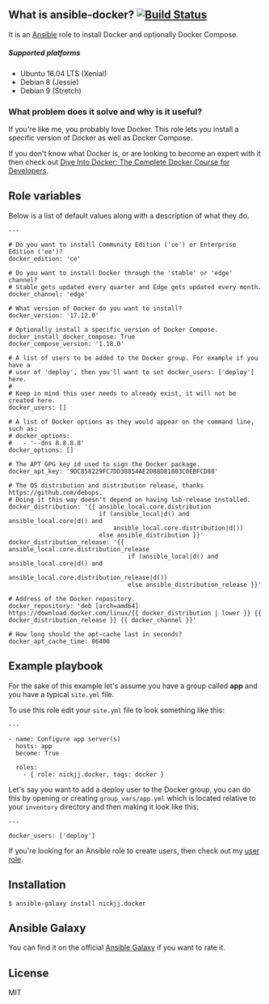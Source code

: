 ## What is ansible-docker? [![Build Status](https://secure.travis-ci.org/nickjj/ansible-docker.png)](http://travis-ci.org/nickjj/ansible-docker)

It is an [Ansible](http://www.ansible.com/home) role to install Docker and
optionally Docker Compose.

##### Supported platforms

- Ubuntu 16.04 LTS (Xenial)
- Debian 8 (Jessie)
- Debian 9 (Stretch)

### What problem does it solve and why is it useful?

If you're like me, you probably love Docker. This role lets you install a specific
version of Docker as well as Docker Compose.

If you don't know what Docker is, or are looking to become an expert with it
then check out [Dive Into Docker: The Complete Docker Course for Developers](https://diveintodocker.com/courses/dive-into-docker?utm_source=ansibledocker&utm_medium=github&utm_campaign=readmetop).

## Role variables

Below is a list of default values along with a description of what they do.

```
---

# Do you want to install Community Edition ('ce') or Enterprise Edition ('ee')?
docker_edition: 'ce'

# Do you want to install Docker through the 'stable' or 'edge' channel?
# Stable gets updated every quarter and Edge gets updated every month.
docker_channel: 'edge'

# What version of Docker do you want to install?
docker_version: '17.12.0'

# Optionally install a specific version of Docker Compose.
docker_install_docker_compose: True
docker_compose_version: '1.18.0'

# A list of users to be added to the Docker group. For example if you have a
# user of 'deploy', then you'll want to set docker_users: ['deploy'] here.
#
# Keep in mind this user needs to already exist, it will not be created here.
docker_users: []

# A list of Docker options as they would appear on the command line, such as:
# docker_options:
#   - '--dns 8.8.8.8'
docker_options: []

# The APT GPG key id used to sign the Docker package.
docker_apt_key: '9DC858229FC7DD38854AE2D88D81803C0EBFCD88'

# The OS distribution and distribution release, thanks https://github.com/debops.
# Doing it this way doesn't depend on having lsb-release installed.
docker_distribution: '{{ ansible_local.core.distribution
                         if (ansible_local|d() and ansible_local.core|d() and
                             ansible_local.core.distribution|d())
                         else ansible_distribution }}'
docker_distribution_release: '{{ ansible_local.core.distribution_release
                                 if (ansible_local|d() and ansible_local.core|d() and
                                     ansible_local.core.distribution_release|d())
                                 else ansible_distribution_release }}'

# Address of the Docker repository.
docker_repository: 'deb [arch=amd64] https://download.docker.com/linux/{{ docker_distribution | lower }} {{ docker_distribution_release }} {{ docker_channel }}'

# How long should the apt-cache last in seconds?
docker_apt_cache_time: 86400
```

## Example playbook

For the sake of this example let's assume you have a group called **app** and
you have a typical `site.yml` file.

To use this role edit your `site.yml` file to look something like this:

```
---

- name: Configure app server(s)
  hosts: app
  become: True

  roles:
    - { role: nickjj.docker, tags: docker }
```

Let's say you want to add a deploy user to the Docker group, you can do this by
opening or creating `group_vars/app.yml` which is located relative to your
`inventory` directory and then making it look like this:

```
---

docker_users: ['deploy']
```

If you're looking for an Ansible role to create users, then check out my
[user role](https://github.com/nickjj/ansible-user).

## Installation

`$ ansible-galaxy install nickjj.docker`

## Ansible Galaxy

You can find it on the official
[Ansible Galaxy](https://galaxy.ansible.com/nickjj/docker/) if you want to
rate it.

## License

MIT
